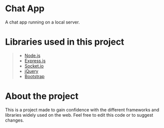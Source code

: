 # Chat App

A chat app running on a local server.

# Libraries used in this project

> - [Node.js](https://nodejs.org/en)
> - [Express.js](https://expressjs.com/)
> - [Socket.io](https://socket.io/)
> - [jQuery](https://jquery.com/)
> - [Bootstrap](https://getbootstrap.com/)

# About the project
This is a project made to gain confidence with the different frameworks and libraries widely used on the web. Feel free to edit this code or to suggest changes. 
